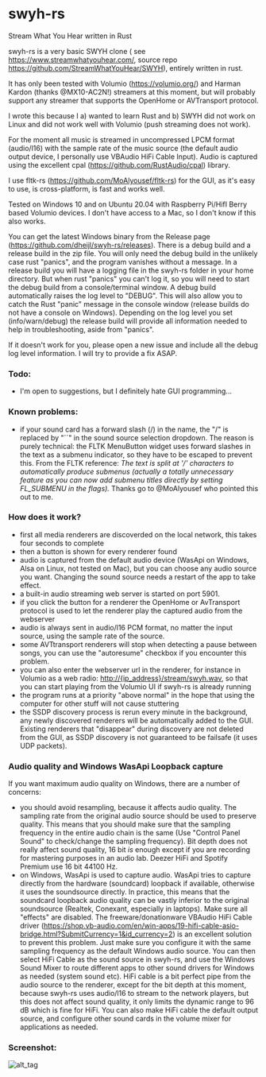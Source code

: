 # swyh-rs

Stream What You Hear written in Rust

swyh-rs is a very basic SWYH clone ( see <https://www.streamwhatyouhear.com/>, source repo <https://github.com/StreamWhatYouHear/SWYH>), entirely written in rust.

It has only been tested with Volumio (<https://volumio.org/>) and Harman Kardon (thanks @MX10-AC2N!) streamers at this moment, but will probably support any streamer that supports the OpenHome or AVTransport protocol.

I wrote this because I a) wanted to learn Rust and b) SWYH did not work on Linux and did not work well with Volumio (push streaming does not work).

For the moment all music is streamed in uncompressed LPCM format (audio/l16) with the sample rate of the music source (the default audio output device, I personally use VBAudio HiFi Cable Input). Audio is captured using the excellent cpal (<https://github.com/RustAudio/cpal>) library.

I use fltk-rs (<https://github.com/MoAlyousef/fltk-rs>) for the GUI, as it's easy to use, is cross-platform, is fast and works well. 

Tested on Windows 10 and on Ubuntu 20.04 with Raspberry Pi/HifI Berry based Volumio devices. I don't have access to a Mac, so I don't know if this also works.

You can get the latest Windows binary from the Release page (<https://github.com/dheijl/swyh-rs/releases>).
There is a debug build and a release build in the zip file. You will only need the debug build in the unlikely case rust "panics", and the program vanishes without a message. In a release build you will have a logging file in the swyh-rs folder in your home directory. But when rust "panics" you can't log it, so you will need to start the debug build from a console/terminal window. A debug build automatically raises the log level to "DEBUG". This will also allow you to catch the Rust "panic" message in the console window (release builds do not have a console on Windows). Depending on the log level you set (info/warn/debug) the release build will provide all information needed to help in troubleshooting, aside from "panics".

If it doesn't work for you, please open a new issue and include all the debug log level information. I will try to provide a fix ASAP.

### Todo:

- I'm open to suggestions, but I definitely hate GUI programming...

### Known problems:

- if your sound card has a forward slash (/) in the name, the "/" is replaced by "´´" in the sound source selection dropdown. The reason is purely technical: the FLTK MenuButton widget uses forward slashes in the text as a submenu indicator, so they have to be escaped to prevent this. 
  From the FLTK reference: _The text is split at '/' characters to automatically produce submenus (actually a totally unnecessary feature as you can now add submenu titles directly by setting FL_SUBMENU in the flags)._ Thanks go to @MoAlyousef who pointed this out to me.


### How does it work?

- first all media renderers are discoverded on the local network, this takes four seconds to complete
- then a button is shown for every renderer found
- audio is captured from the default audio device (WasApi on Windows, Alsa on Linux, not tested on Mac), but you can choose any audio source you want. Changing the sound source needs a restart of the app to take effect.
- a built-in audio streaming web server is started on port 5901.
- if you click the button for a renderer the OpenHome or AvTransport protocol is used to let the renderer play the captured audio from the webserver
- audio is always sent in audio/l16 PCM format, no matter the input source, using the sample rate of the source.
- some AVTtransport renderers will stop when detecting a pause between songs, you can use the "autoresume" checkbox if you encounter this problem.
- you can also enter the webserver url in the renderer, for instance in Volumio as a web radio: <http://{ip_address}/stream/swyh.wav>, so that you can start playing from the Volumio UI if swyh-rs is already running
- the program runs at a priority "above normal" in the hope that using the computer for other stuff will not cause stuttering
- the SSDP discovery process is rerun every minute in the background, any newly discovered renderers will be automatically added to the GUI. Existing renderers that "disappear" during discovery are not deleted from the GUI, as SSDP discovery is not guaranteed to be failsafe (it uses UDP packets).

### Audio quality and Windows WasApi Loopback capture

If you want maximum audio quality on Windows, there are a number of concerns:

- you should avoid resampling, because it affects audio quality. The sampling rate from the original audio source should be used to preserve quality. This means that you should make sure that the sampling frequency in the entire audio chain is the same (Use "Control Panel Sound" to check/change the sampling frequency). Bit depth does not really affect sound quality, 16 bit *is* enough except if you are recording for mastering purposes in an audio lab. Deezer HiFi and Spotify Premium use 16 bit 44100 Hz.
- on Windows, WasApi is used to capture audio. WasApi tries to capture directly from the hardware (soundcard) loopback if available, otherwise it uses the soundsource directly. In practice, this means that the soundcard loopback audio quality can be vastly inferior to the original soundsource (Realtek, Conexant, especially in laptops). Make sure all "effects" are disabled. The freeware/donationware VBAudio HiFi Cable driver (https://shop.vb-audio.com/en/win-apps/19-hifi-cable-asio-bridge.html?SubmitCurrency=1&id_currency=2) is an excellent solution to prevent this problem. Just make sure you configure it with the same sampling frequency as the default Windows audio source. You can then select HiFi Cable as the sound source in swyh-rs, and use the Windows Sound Mixer to route different apps to other sound drivers for Windows as needed (system sound etc). HiFi cable is a bit perfect pipe from the audio source to the renderer, except for the bit depth at this moment, because swyh-rs uses audio/l16 to stream to the network players, but this does not affect sound quality, it only limits the dynamic range to 96 dB which is fine for HiFi. You can also make HiFi cable the default output source, and configure other sound cards in the volume mixer for applications as needed.

### Screenshot:

![alt_tag](https://user-images.githubusercontent.com/2384545/96730059-1b6c7380-13b6-11eb-869a-6a510572f45f.PNG)

